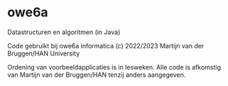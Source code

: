 # owe6a
Datastructuren en algoritmen (in Java)

Code gebruikt bij owe6a informatica
(c) 2022/2023 Martijn van der Bruggen/HAN University

Ordening van voorbeeldapplicaties is in lesweken.
Alle code is afkomstig van Martijn van der Bruggen/HAN
tenzij anders aangegeven.

